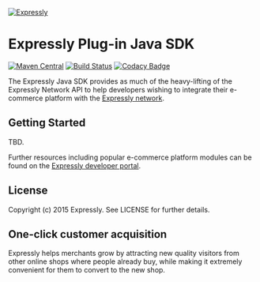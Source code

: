 [![Expressly](https://buyexpressly.com/assets/img/expressly-logo-sm-gray.png)](https://buyexpressly.com)
# Expressly Plug-in Java SDK

[![Maven Central](https://maven-badges.herokuapp.com/maven-central/com.buyexpressly/plugin-sdk/badge.svg)](https://maven-badges.herokuapp.com/maven-central/com.buyexpressly/plugin-sdk)
[![Build Status](https://api.travis-ci.org/expressly/expressly-plugin-sdk-java-core.png)](https://travis-ci.org/expressly/expressly-plugin-sdk-java-core)
[![Codacy Badge](https://api.codacy.com/project/badge/grade/1b014cca6abd4f57b9387d19d391cafa)](https://www.codacy.com/app/marc-g-smith/expressly-plugin-sdk-java-core)

The Expressly Java SDK provides as much of the heavy-lifting of the Expressly Network API to help developers wishing to
integrate their e-commerce platform with the [Expressly network](https://buyexpressly.com).

## Getting Started

TBD.

Further resources including popular e-commerce platform modules can be found on the 
[Expressly developer portal](http://developer.buyexpressly.com).

## License

Copyright (c) 2015 Expressly. See LICENSE for further details.

## One-click customer acquisition

Expressly helps merchants grow by attracting new quality visitors from other online shops where people already buy, 
while making it extremely convenient for them to convert to the new shop.
